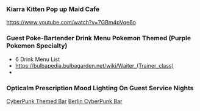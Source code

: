 

### Kiarra Kitten Pop up Maid Cafe 
https://www.youtube.com/watch?v=7GBm4pVqe6o

### Guest Poke-Bartender Drink Menu Pokemon Themed (Purple Pokemon Specialty) 
- 6 Drink Menu List 
- https://bulbapedia.bulbagarden.net/wiki/Waiter_(Trainer_class)
- 

### Opticalm Prescription Mood Lighting On Guest Service Nights 
[CyberPunk Themed Bar](https://pics.craiyon.com/2023-10-26/462beaa6c3d34a11b1c150f8ea3f767d.webp)
[Berlin CyberPunk Bar](https://imgcdn.stablediffusionweb.com/2024/4/2/061b4dc8-5d56-436f-a9b2-d1acda0f7e9d.jpg)
